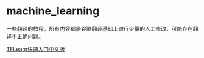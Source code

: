 # machine_learning
一些翻译的教程，所有内容都是谷歌翻译基础上进行少量的人工修改，可能存在翻译不正确问题。

[TFLearn快速入门中文版](../../wiki/TFlearn---快速入门)



